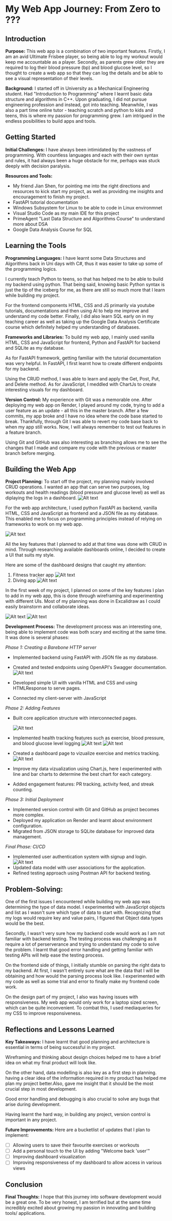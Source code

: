 # My Web App Journey: From Zero to ???

## Introduction

**Purpose:** This web app is a combination of two important features. Firstly, I am an avid Ultimate Frisbee player, so being able to log my workout would keep me accountable as a player. Secondly, as parents grew older they are required to log their blood pressure (bp) and blood glucose level, so I thought to create a web app so that they can log the details and be able to see a visual representation of their levels.

**Background:** I started off in University as a Mechanical Engineering student. Had "Introduction to Programming" where I learnt basic data structure and algorithms in C++. Upon graduating, I did not pursue engineering profession and instead, got into teaching. Meanwhile, I was also a part time online tutor - teaching scratch and python to kids and teens, this is where my passion for programming grew. I am intrigued in the endless posibilities to build apps and tools.

## Getting Started

**Initial Challenges:** I have always been intimidated by the vastness of programming. With countless languages and each with their own syntax and rules, it had always been a huge obstacle for me, perhaps was stuck deeply with decision paralysis.

**Resources and Tools:**

- My friend Jian Shen, for pointing me into the right directions and resources to kick start my project, as well as providing me insights and encouragement to finish my project.
- FastAPI tutorial documentation
- Windows Subsystem for Linux to be able to code in Linux environmnet
- Visual Studio Code as my main IDE for this project
- PrimeAgent "Last Data Structure and Algorithms Course" to understand more about DSA
- Google Data Analysis Course for SQL

## Learning the Tools

**Programming Languages:** I have learnt some Data Structures and Algorithms back in Uni days with C#, thus it was easier to take up some of the programming logics.

I currently teach Python to teens, so that has helped me to be able to build my backend using python. That being said, knowing basic Python syntax is just the tip of the iceberg for me, as there are still so much more that I learn while building my project.

For the frontend components HTML, CSS and JS primarily via youtube tutorials, documentations and then using AI to help me improve and understand my code better. Finally, I did also learn SQL early on in my teaching career as well as taking up the Google Data Analysis Certificate course which definitely helped my understanding of databases.

**Frameworks and Libraries:** To build my web app, I mainly used vanilla HTML, CSS and JavaScript for frontend, Python and FastAPI for backend and SQLite as my database.

As for FastAPI framework, getting familiar with the tutorial documentation was very helpful. In FastAPI, I first learnt how to create different endpoints for my backend.

Using the CRUD method, I was able to learn and apply the Get, Post, Put, and Delete method. As for JavaScript, I meddled with ChartJs to create interesting visuals for my dashboard.

**Version Control:** My experience with Git was a memorable one. After deploying my web app on Render, I played around my code, trying to add a user feature as an update - all this in the master branch. After a few commits, my app broke and I have no idea where the code base started to break. Thankfully, through Git I was able to revert my code base back to when my app still works. Now, I will always remember to test out features in a feature branch.

Using Git and GitHub was also interesting as branching allows me to see the changes that I made and compare my code with the previous or master branch before merging.

## Building the Web App

**Project Planning:** To start off the project, my planning mainly involved CRUD operations. I wanted an app that can serve two purposes, log workouts and health readings (blood pressure and glucose level) as well as diplaying the logs in a dashboard.
![Alt text](app/assets/planning.png "CRUD")

For the web app architecture, I used python FastAPI as backend, vanilla HTML, CSS and JavaScript as frontend and a JSON file as my database. This enabled me to focus on programming principles instead of relying on frameworks to work on my web app.

![Alt text](app/assets/architecture.png "architecture")

All the key features that I planned to add at that time was done with CRUD in mind. Through researching available dashboards online, I decided to create a UI that suits my style.

Here are some of the dashboard designs that caught my attention:

1. Fitness tracker app
   ![Alt text](app/assets/research1.gif "design idea1")
2. Diving app
   ![Alt text](app/assets/research2.png "design idea2")

In the first week of my project, I planned on some of the key features I plan to add in my web app, this is done through wireframing and experimenting with different UIs. Most of my planning was done in Excalidraw as I could easily brainstorm and collaborate ideas.

![Alt text](app/assets/UI-wireframe.png "wireframe")
![Alt text](app/assets/version-control.png "git")

**Development Process:** The development process was an interesting one, being able to implement code was both scary and exciting at the same time. It was done is several phases:

_Phase 1: Creating a Barebone HTTP server_

- Implemented backend using FastAPI with JSON file as my database.
- Created and tested endpoints using OpenAPI's Swagger documentation.
  ![Alt text](app/assets/swagger.png "testing")

- Developed simple UI with vanilla HTML and CSS and using HTMLResponse to serve pages.
- Connected my client-server with JavaScript

_Phase 2: Adding Features_

- Built core application structure with interconnected pages.

  ![Alt text](app/assets/nav.png "navigation")

- Implemented health tracking features such as exercise, blood pressure, and blood glucose level logging
  ![Alt text](app/assets/health.png "health page") ![Alt text](app/assets/exercise.png "exercise page")

- Created a dashboard page to vizualize exercise and metrics tracking.
  ![Alt text](app/assets/dashboard.png "dashboard page")
- Improve my data vizualization using Chart.js, here I experimented with line and bar charts to determine the best chart for each category.
- Added engagement features: PR tracking, activity feed, and streak counting.

_Phase 3: Initial Deployment_

- Implemented version control with Git and GitHub as project becomes more complex.
- Deployed my application on Render and learnt about environment configuration.
- Migrated from JSON storage to SQLite database for improved data management.

_Final Phase: CI/CD_

- Implemented user authentication system with signup and login.
  ![Alt text](app/assets/signup.png "Sign up and Login Page")
- Updated data model with user associations for the application.
- Refined testing approach using Postman API for backend testing.

## **Problem-Solving:**

One of the first issues I encountered while building my web app was determining the type of data model. I experimented with JavaScript objects and list as I wasn't sure which type of data to start with. Recognizing that my logs would require key and value pairs, I figured that Object data types would be the best.

Secondly, I wasn't very sure how my backend code would work as I am not familiar with backend testing. The testing process was challenging as it require a lot of perserverance and trying to understand my code to solve the problem. I learnt that good error handling and getting familiar with testing APIs will help ease the testing process.

On the frontend side of things, I initially stumble on parsing the right data to my backend. At first, I wasn't entirely sure what are the data that I will be obtaining and how would the parsing process look like. I experimented with my code as well as some trial and error to finally make my frontend code work.

On the design part of my project, I also was having issues with responsiveness. My web app would only work for a laptop sized screen, which can be quite inconvenient. To combat this, I used mediaqueries for my CSS to improve responsiveness.

## Reflections and Lessons Learned

**Key Takeaways:** I have learnt that good planning and architecture is essential in terms of being successful in my project.

Wireframing and thinking about design choices helped me to have a brief idea on what my final product will look like.

On the other hand, data modelling is also key as a first step in planning. having a clear idea of the information required in my product has helped me plan my project better.Also, gave me insight that it should be the most crucial step in most development.

Good error handling and debugging is also crucial to solve any bugs that arise during development.

Having learnt the hard way, in building any project, version control is important in any project.

**Future Improvements:** Here are a bucketlist of updates that I plan to implement:

- [ ] Allowing users to save their favourite exercises or workouts
- [ ] Add a personal touch to the UI by adding "Welcome back 'user'"
- [ ] Improving dashboard visualization
- [ ] Improving responsiveness of my dashboard to allow access in various views

## Conclusion

**Final Thoughts:** I hope that this journey into software development would be a great one. To be very honest, I am terrified but at the same time incredibly excited about growing my passion in innovating and building tools/ applications.
